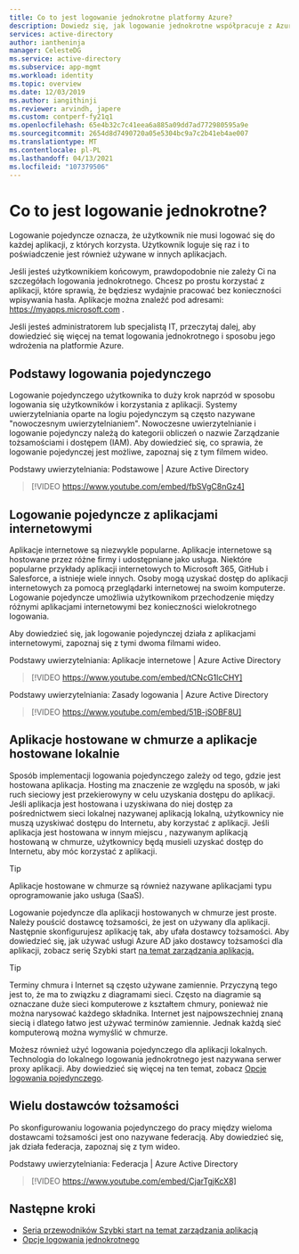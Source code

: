 ```yaml
---
title: Co to jest logowanie jednokrotne platformy Azure?
description: Dowiedz się, jak logowanie jednokrotne współpracuje z Azure Active Directory. Użyj logowania jednokrotnego, aby użytkownicy nie musieli pamiętać haseł dla każdej aplikacji. Użyj również logowania jednokrotnego, aby uprościć administrowanie zarządzaniem kontami.
services: active-directory
author: iantheninja
manager: CelesteDG
ms.service: active-directory
ms.subservice: app-mgmt
ms.workload: identity
ms.topic: overview
ms.date: 12/03/2019
ms.author: iangithinji
ms.reviewer: arvindh, japere
ms.custom: contperf-fy21q1
ms.openlocfilehash: 65e4b32c7c41eea6a885a09dd7ad772980595a9e
ms.sourcegitcommit: 2654d8d7490720a05e5304bc9a7c2b41eb4ae007
ms.translationtype: MT
ms.contentlocale: pl-PL
ms.lasthandoff: 04/13/2021
ms.locfileid: "107379506"
---
```

# <a name="what-is-single-sign-on-sso"></a>Co to jest logowanie jednokrotne?

Logowanie pojedyncze oznacza, że użytkownik nie musi logować się do każdej aplikacji, z których korzysta. Użytkownik loguje się raz i to poświadczenie jest również używane w innych aplikacjach.

Jeśli jesteś użytkownikiem końcowym, prawdopodobnie nie zależy Ci na szczegółach logowania jednokrotnego. Chcesz po prostu korzystać z aplikacji, które sprawią, że będziesz wydajnie pracować bez konieczności wpisywania hasła. Aplikacje można znaleźć pod adresami: https://myapps.microsoft.com .
 
Jeśli jesteś administratorem lub specjalistą IT, przeczytaj dalej, aby dowiedzieć się więcej na temat logowania jednokrotnego i sposobu jego wdrożenia na platformie Azure.

## <a name="single-sign-on-basics"></a>Podstawy logowania pojedynczego
Logowanie pojedynczego użytkownika to duży krok naprzód w sposobu logowania się użytkowników i korzystania z aplikacji. Systemy uwierzytelniania oparte na logiu pojedynczym są często nazywane "nowoczesnym uwierzytelnianiem". Nowoczesne uwierzytelnianie i logowanie pojedynczy należą do kategorii obliczeń o nazwie Zarządzanie tożsamościami i dostępem (IAM). Aby dowiedzieć się, co sprawia, że logowanie pojedynczej jest możliwe, zapoznaj się z tym filmem wideo.

Podstawy uwierzytelniania: Podstawowe | Azure Active Directory

> [!VIDEO https://www.youtube.com/embed/fbSVgC8nGz4]

## <a name="single-sign-on-with-web-applications"></a>Logowanie pojedyncze z aplikacjami internetowymi
Aplikacje internetowe są niezwykle popularne. Aplikacje internetowe są hostowane przez różne firmy i udostępniane jako usługa. Niektóre popularne przykłady aplikacji internetowych to Microsoft 365, GitHub i Salesforce, a istnieje wiele innych. Osoby mogą uzyskać dostęp do aplikacji internetowych za pomocą przeglądarki internetowej na swoim komputerze. Logowanie pojedyncze umożliwia użytkownikom przechodzenie między różnymi aplikacjami internetowymi bez konieczności wielokrotnego logowania.

Aby dowiedzieć się, jak logowanie pojedynczej działa z aplikacjami internetowymi, zapoznaj się z tymi dwoma filmami wideo.

Podstawy uwierzytelniania: Aplikacje internetowe | Azure Active Directory

> [!VIDEO https://www.youtube.com/embed/tCNcG1lcCHY]

Podstawy uwierzytelniania: Zasady logowania | Azure Active Directory

> [!VIDEO https://www.youtube.com/embed/51B-jSOBF8U]

## <a name="cloud-versus-on-premises-hosted-apps"></a>Aplikacje hostowane w chmurze a aplikacje hostowane lokalnie
Sposób implementacji logowania pojedynczego zależy od tego, gdzie jest hostowana aplikacja. Hosting ma znaczenie ze względu na sposób, w jaki ruch sieciowy jest przekierowyny w celu uzyskania dostępu do aplikacji. Jeśli aplikacja jest hostowana i uzyskiwana do niej dostęp za pośrednictwem sieci lokalnej nazywanej aplikacją lokalną, użytkownicy nie muszą uzyskiwać dostępu do Internetu, aby korzystać z aplikacji. Jeśli aplikacja jest hostowana w innym miejscu , nazywanym aplikacją hostowaną w chmurze, użytkownicy będą musieli uzyskać dostęp do Internetu, aby móc korzystać z aplikacji.

> [!TIP]
> Aplikacje hostowane w chmurze są również nazywane aplikacjami typu oprogramowanie jako usługa (SaaS). 

Logowanie pojedyncze dla aplikacji hostowanych w chmurze jest proste. Należy pouścić dostawcę tożsamości, że jest on używany dla aplikacji. Następnie skonfigurujesz aplikację tak, aby ufała dostawcy tożsamości. Aby dowiedzieć się, jak używać usługi Azure AD jako dostawcy tożsamości dla aplikacji, zobacz serię Szybki start [na temat zarządzania aplikacją.](add-application-portal.md)

> [!TIP]
> Terminy chmura i Internet są często używane zamiennie. Przyczyną tego jest to, że ma to związku z diagramami sieci. Często na diagramie są oznaczane duże sieci komputerowe z kształtem chmury, ponieważ nie można narysować każdego składnika. Internet jest najpowszechniej znaną siecią i dlatego łatwo jest używać terminów zamiennie. Jednak każdą sieć komputerową można wymyślić w chmurze.

Możesz również użyć logowania pojedynczego dla aplikacji lokalnych. Technologia do lokalnego logowania jednokrotnego jest nazywana serwer proxy aplikacji. Aby dowiedzieć się więcej na ten temat, zobacz [Opcje logowania pojedynczego](sso-options.md).

## <a name="multiple-identity-providers"></a>Wielu dostawców tożsamości
Po skonfigurowaniu logowania pojedynczego do pracy między wieloma dostawcami tożsamości jest ono nazywane federacją. Aby dowiedzieć się, jak działa federacja, zapoznaj się z tym wideo.

Podstawy uwierzytelniania: Federacja | Azure Active Directory

> [!VIDEO https://www.youtube.com/embed/CjarTgjKcX8]


## <a name="next-steps"></a>Następne kroki
* [Seria przewodników Szybki start na temat zarządzania aplikacją](view-applications-portal.md)
* [Opcje logowania jednokrotnego](sso-options.md)
